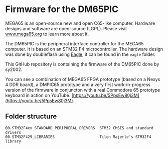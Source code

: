 # Firmware for the DM65PIC
MEGA65 is an open-source new and open C65-like computer. Hardware designs and
software are open-source (LGPL).
Please visit www.mega65.org to learn more about it.

The DM65PIC is the peripheral interface controller for the MEGA65 computer.
It is based on an STM32 F4 microcontroller. The hardware design was done by
doubleflash using [Eagle](http://www.cadsoftusa.com), it can be found in
the `eagle` folder.

This GitHub repository is containing the firmware of the DM65PIC done by sy2002.

You can see a combination of MEGA65 FPGA prototype (based on a Nexys 4 DDR
board), a DMPIC65 prototype and a very first work-in-progress version of the
firmware in conjuncton with a real Commodore 65 prototype keyboard in action
on YouTube: [https://youtu.be/5PpsEw80j3M](https://youtu.be/5PpsEw80j3M).

## Folder structure
```
00-STM32F4xx_STANDARD_PERIPHERAL_DRIVERS  STM32 CMSIS and standard drivers
00-STM32F429_LIBRARIES                    Tilen Majerle's STM32F4 library
```
